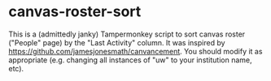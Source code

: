# canvas-roster-sort
This is a (admittedly janky) Tampermonkey script to sort canvas roster ("People" page) by the "Last Activity" column. It was inspired by https://github.com/jamesjonesmath/canvancement. You should modify it as appropriate (e.g. changing all instances of "uw" to your institution name, etc).
